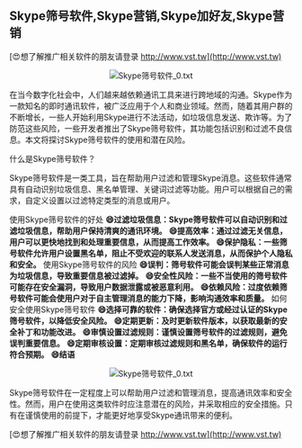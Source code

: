 ## **Skype筛号软件,Skype营销,Skype加好友,Skype营销**

[😍想了解推广相关软件的朋友请登录 http://www.vst.tw](http://www.vst.tw)

 <center><img src="https://vst.tw/MP4/tuiguang/png/4.png" alt="Skype筛号软件_0.txt"></center>

在当今数字化社会中，人们越来越依赖通讯工具来进行跨地域的沟通。Skype作为一款知名的即时通讯软件，被广泛应用于个人和商业领域。然而，随着其用户群的不断增长，一些人开始利用Skype进行不法活动，如垃圾信息发送、欺诈等。为了防范这些风险，一些开发者推出了Skype筛号软件，其功能包括识别和过滤不良信息。本文将探讨Skype筛号软件的使用和潜在风险。

什么是Skype筛号软件？

Skype筛号软件是一类工具，旨在帮助用户过滤和管理Skype消息。这些软件通常具有自动识别垃圾信息、黑名单管理、关键词过滤等功能。用户可以根据自己的需求，自定义设置以过滤特定类型的消息或用户。

使用Skype筛号软件的好处
**😄过滤垃圾信息：Skype筛号软件可以自动识别和过滤垃圾信息，帮助用户保持清爽的通讯环境。**
**😄提高效率：通过过滤无关信息，用户可以更快地找到和处理重要信息，从而提高工作效率。**
**😄保护隐私：一些筛号软件允许用户设置黑名单，阻止不受欢迎的联系人发送消息，从而保护个人隐私和安全。**
使用Skype筛号软件的风险
**😄误判：筛号软件可能会误判某些正常消息为垃圾信息，导致重要信息被过滤掉。**
**😄安全性风险：一些不当使用的筛号软件可能存在安全漏洞，导致用户数据泄露或被恶意利用。**
**😄依赖风险：过度依赖筛号软件可能会使用户对于自主管理消息的能力下降，影响沟通效率和质量。**
如何安全使用Skype筛号软件
**😄选择可靠的软件：确保选择官方或经过认证的Skype筛号软件，以降低安全风险。**
**😄定期更新：及时更新软件版本，以获取最新的安全补丁和功能改进。**
**😄审慎设置过滤规则：谨慎设置筛号软件的过滤规则，避免误判重要信息。**
**😄定期审核设置：定期审核过滤规则和黑名单，确保软件的运行符合预期。**
**😄结语**

 <center><img src="https://vst.tw/MP4/tuiguang/png/7.png" alt="Skype筛号软件_0.txt"></center>

Skype筛号软件在一定程度上可以帮助用户过滤和管理消息，提高通讯效率和安全性。然而，用户在使用这类软件时应注意潜在的风险，并采取相应的安全措施。只有在谨慎使用的前提下，才能更好地享受Skype通讯带来的便利。

[😍想了解推广相关软件的朋友请登录 http://www.vst.tw](http://www.vst.tw)



